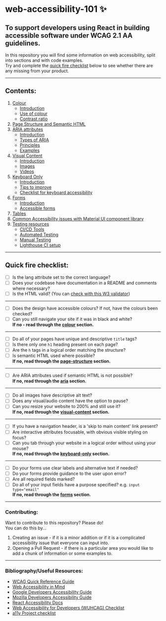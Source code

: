 # web-accessibility-101 :sparkles:

## To support developers using React in building accessible software under WCAG 2.1 AA guidelines.

In this repository you will find some information on web accessibility, split into sections and with code examples.  
Try and complete the [quick fire checklist](#quick-fire-checklist) below to see whether there are any missing from your product.

---

## Contents:

1. [Colour](1-colour/colour.md)
    - [Introduction](1-colour/README.md#introduction)
    - [Use of colour](1-colour/README.md#use-of-colour)
    - [Contrast ratio](1-colour/README.md#contrast-ratio)
2. [Page Structure and Semantic HTML](2-page-structure/README.md)
3. [ARIA attributes](3-aria/README.md)
    - [Introduction](3-aria/README.md#introduction)
    - [Types of ARIA](3-aria/README.md#types-of-aria)
    - [Principles](3-aria/README.md#principles)
    - [Examples](3-aria/README.md#examples)
4. [Visual Content](4-visual-content/README.md)
    - [Introduction](4-visual-content/README.md#introduction)
    - [Images](4-visual-content/README.md#images)
    - [Videos](4-visual-content/README.md#videos)
5. [Keyboard Only](5-keyboard-only/README.md)
    - [Introduction](5-keyboard-only/README.md#introduction)
    - [Tips to improve](5-keyboard-only/README.md#tips-to-improve)
    - [Checklist for keyboard accessibility](5-keyboard-only/README.md#checklist-for-keyboard-accessibility)
6. [Forms](6-forms/README.md)
    - [Introduction](6-forms/README.md#introduction)
    - [Accessible forms](6-forms/README.md#accessible-forms)
7. [Tables](7-tables/README.md)
8. [Common Accessibility issues with Material UI component library](8-UI-libraries/README.md)
9. [Testing resources](9-testing-resources/README.md)
    - [CI/CD Tools](9-testing-resources/README.md#CI/CD)
    - [Automated Testing](9-testing-resources/README.md#Automated)
    - [Manual Testing](9-testing-resources/README.md#Manual)
    - [Lighthouse CI setup](9-testing-resources/lighthouse-ci/README.md)

---

## Quick fire checklist:

-   [ ] Is the lang attribute set to the correct language?
-   [ ] Does your codebase have documentation in a README and comments where necessary?
-   [ ] Is the HTML valid? (You can [check with this W3 validator](https://validator.w3.org/))

---

-   [ ] Does the design have accessible colours? If not, have the colours been checked?
-   [ ] Can you still navigate your site if it was in black and white?  
         **If no - read through the [colour](1-colour/README.md) section.**

---

-   [ ] Do all of your pages have unique and descriptive `title` tags?
-   [ ] Is there only one `h1` heading present on each page?
-   [ ] Are the `h` tags in a logical order matching the structure?
-   [ ] Is semantic HTML used where possible?  
         **If no, read through the [page-structure](2-page-structure/README.md) section.**

---

-   [ ] Are ARIA attributes used if semantic HTML is not possible?  
         **If no, read through the [aria](3-aria/README.md) section.**

---

-   [ ] Do all images have descriptive alt text?
-   [ ] Does any visual/audio content have the option to pause?
-   [ ] Can you resize your website to 200% and still use it?  
         **If no, read through the [visual-content](4-visual-content/README.md) section.**

---

-   [ ] If you have a navigation header, is a 'skip to main content' link present?
-   [ ] Are interactive attributes focusable, with obvious visible styling on focus?
-   [ ] Can you tab through your website in a logical order without using your mouse?  
         **If no, read through the [keyboard-only](5-keyboard-only/README.md) section.**

---

-   [ ] Do your forms use clear labels and alternative text if needed?
-   [ ] Do your forms provide guidance to the user upon error?
-   [ ] Are all required fields marked?
-   [ ] Do all of your input fields have a purpose specified? e.g. `input type="email"`  
         **If no, read through the [forms](6-forms/README.md) section.**

---

### Contributing:

Want to contribute to this repository? Please do!  
You can do this by...

1. Creating an issue - if it is a minor addition or if it is a complicated accessibility issue that everyone can input into.
2. Opening a Pull Request - if there is a particular area you would like to add a chunk of information or some examples to.

---

### Bibliography/Useful Resources:

-   [WCAG Quick Reference Guide](https://www.w3.org/WAI/WCAG21/quickref/)
-   [Web Accessibility in Mind](https://webaim.org/)
-   [Google Developers Accessibility Guide](https://developers.google.com/web/fundamentals/accessibility)
-   [Mozilla Developers Accessibility Guide](https://developer.mozilla.org/en-US/docs/Web/Accessibility)
-   [React Accessibility Docs](https://reactjs.org/docs/accessibility.html)
-   [Web Accessibility for Developers (WUHCAG) Checklist](https://www.wuhcag.com/wcag-checklist/)
-   [a11y Project checklist](https://www.a11yproject.com/checklist/)
